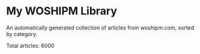 # My WOSHIPM Library

An automatically generated collection of articles from woshipm.com, sorted by category.

Total articles: 6000